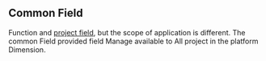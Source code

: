 ## Common Field 

 Function and [project field](./project-fields.md), but the scope of application is different. The common Field provided field Manage available to All project in the platform Dimension. 